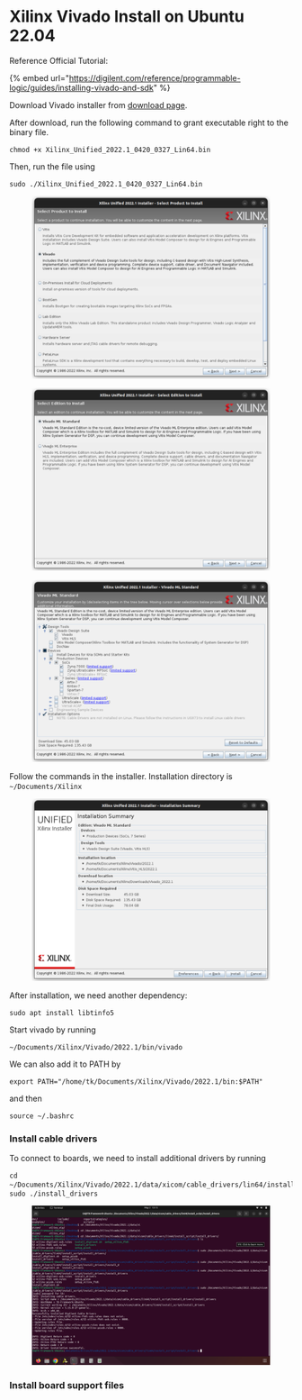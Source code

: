# Xilinx Vivado Install on Ubuntu 22.04

Reference Official Tutorial:

{% embed url="https://digilent.com/reference/programmable-logic/guides/installing-vivado-and-sdk" %}



Download Vivado installer from [download page](https://www.xilinx.com/member/forms/download/xef.html?filename=Xilinx\_Unified\_2022.1\_0420\_0327\_Lin64.bin).

After download, run the following command to grant executable right to the binary file.

```
chmod +x Xilinx_Unified_2022.1_0420_0327_Lin64.bin
```

Then, run the file using&#x20;

```
sudo ./Xilinx_Unified_2022.1_0420_0327_Lin64.bin
```



<figure><img src="../.gitbook/assets/image (101).png" alt=""><figcaption></figcaption></figure>

<figure><img src="../.gitbook/assets/image (3) (1) (1).png" alt=""><figcaption></figcaption></figure>

<figure><img src="../.gitbook/assets/image (4) (2) (1) (1).png" alt=""><figcaption></figcaption></figure>

Follow the commands in the installer. Installation directory is `~/Documents/Xilinx`

<figure><img src="../.gitbook/assets/image (5) (2) (1) (1).png" alt=""><figcaption></figcaption></figure>



After installation, we need another dependency:

```
sudo apt install libtinfo5
```



Start vivado by running

```
~/Documents/Xilinx/Vivado/2022.1/bin/vivado
```

We can also add it to PATH by

```
export PATH="/home/tk/Documents/Xilinx/Vivado/2022.1/bin:$PATH"
```

and then

```
source ~/.bashrc
```



### Install cable drivers

To connect to boards, we need to install additional drivers by running

```
cd ~/Documents/Xilinx/Vivado/2022.1/data/xicom/cable_drivers/lin64/install_script/install_drivers
sudo ./install_drivers
```

<figure><img src="../.gitbook/assets/image (53).png" alt=""><figcaption></figcaption></figure>



### Install board support files



